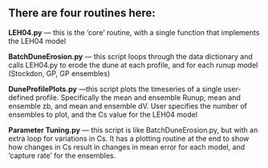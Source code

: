 ## There are four routines here:

**LEH04.py** — this is the ‘core’ routine, with a single function that implements the LEH04 model

**BatchDuneErosion.py** — this script loops through the data dictionary and calls LEH04.py to erode the dune at each profile, and for each runup model (Stockdon, GP, GP ensembles)

**DuneProfilePlots.py** —this script plots the timeseries of a single user-defined profile. Specifically the mean and ensemble Runup, mean and ensemble zb, and mean and ensemble dV. User specifies the number of ensembles to plot, and the Cs value for the LEH04 model

**Parameter Tuning.py** — this script is like BatchDuneErosion.py, but with an extra loop for variations in Cs. It has a plotting routine at the end to show how changes in Cs result in changes in mean error for each model, and ‘capture rate’ for the ensembles. 
 
